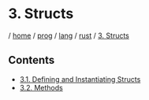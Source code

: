 # 3. Structs

/ [home](/README.md) / [prog](/prog/README.md) / [lang](/prog/lang/README.md) / [rust](/prog/lang/rust/README.md) / [3. Structs](/prog/lang/rust/3_structs/README.md)

## Contents

- [3.1. Defining and Instantiating Structs](/prog/lang/rust/3_structs/3_1_defining_and_instantiating_structs.md)
- [3.2. Methods](/prog/lang/rust/3_structs/3_2_methods.md)
